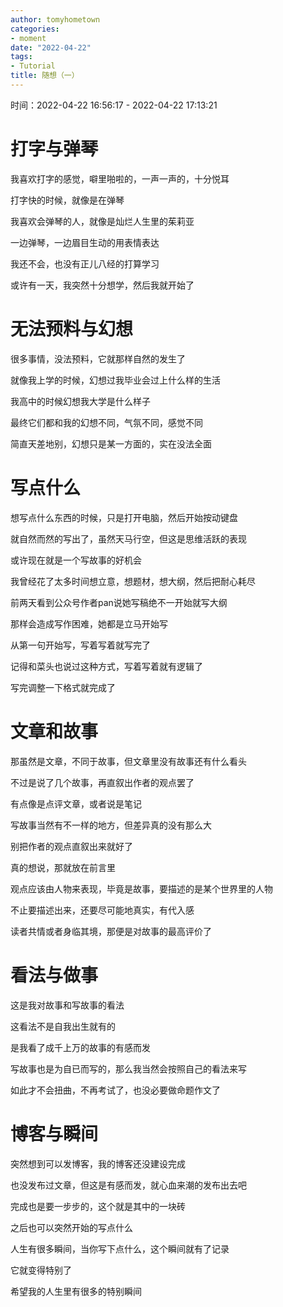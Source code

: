 ```yaml
---
author: tomyhometown
categories:
- moment
date: "2022-04-22"
tags:
- Tutorial
title: 随想（一）
---
```


时间：2022-04-22 16:56:17 - 2022-04-22 17:13:21

# 打字与弹琴

我喜欢打字的感觉，噼里啪啦的，一声一声的，十分悦耳

打字快的时候，就像是在弹琴

我喜欢会弹琴的人，就像是灿烂人生里的茱莉亚

一边弹琴，一边眉目生动的用表情表达

我还不会，也没有正儿八经的打算学习

或许有一天，我突然十分想学，然后我就开始了

# 无法预料与幻想

很多事情，没法预料，它就那样自然的发生了

就像我上学的时候，幻想过我毕业会过上什么样的生活

我高中的时候幻想我大学是什么样子

最终它们都和我的幻想不同，气氛不同，感觉不同

简直天差地别，幻想只是某一方面的，实在没法全面

# 写点什么

想写点什么东西的时候，只是打开电脑，然后开始按动键盘

就自然而然的写出了，虽然天马行空，但这是思维活跃的表现

或许现在就是一个写故事的好机会

我曾经花了太多时间想立意，想题材，想大纲，然后把耐心耗尽

前两天看到公众号作者pan说她写稿绝不一开始就写大纲

那样会造成写作困难，她都是立马开始写

从第一句开始写，写着写着就写完了

记得和菜头也说过这种方式，写着写着就有逻辑了

写完调整一下格式就完成了

# 文章和故事

那虽然是文章，不同于故事，但文章里没有故事还有什么看头

不过是说了几个故事，再直叙出作者的观点罢了

有点像是点评文章，或者说是笔记

写故事当然有不一样的地方，但差异真的没有那么大

别把作者的观点直叙出来就好了

真的想说，那就放在前言里

观点应该由人物来表现，毕竟是故事，要描述的是某个世界里的人物

不止要描述出来，还要尽可能地真实，有代入感

读者共情或者身临其境，那便是对故事的最高评价了

# 看法与做事

这是我对故事和写故事的看法

这看法不是自我出生就有的

是我看了成千上万的故事的有感而发

写故事也是为自已而写的，那么我当然会按照自己的看法来写

如此才不会扭曲，不再考试了，也没必要做命题作文了

# 博客与瞬间

突然想到可以发博客，我的博客还没建设完成

也没发布过文章，但这是有感而发，就心血来潮的发布出去吧

完成也是要一步步的，这个就是其中的一块砖

之后也可以突然开始的写点什么

人生有很多瞬间，当你写下点什么，这个瞬间就有了记录

它就变得特别了

希望我的人生里有很多的特别瞬间
